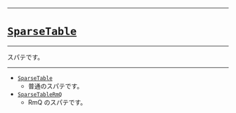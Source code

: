 _____

# [`SparseTable`](https://github.com/titanium-22/Library_py/blob/main/DataStructures/SparseTable)
<!-- code=https://github.com/titanium-22/Library_py/blob/main/DataStructures\SparseTable\SparseTable.py -->

_____

スパテです。

_____

- [`SparseTable`](./SparseTable_.md)
  - 普通のスパテです。
- [`SparseTableRmQ`](./SparseTableRmQ.md)
  - RmQ のスパテです。

